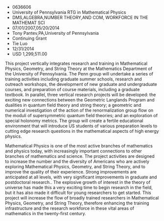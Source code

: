 
* 0636606
* University of Pennsylvania RTG in Mathematical Physics
* DMS,ALGEBRA,NUMBER THEORY,AND COM, WORKFORCE IN THE MATHEMAT SCI
* 07/01/2007,05/20/2014
* Tony Pantev,PA,University of Pennsylvania
* Continuing Grant
* Tie Luo
* 12/31/2014
* USD 1,299,511.00

This project vertically integrates research and training in Mathematical
Physics, Geometry, and String Theory at the Mathematics Department of the
University of Pennsylvania. The Penn group will undertake a series of training
activities including graduate summer schools, research and outreach workshops,
the development of new graduate and undergraduate courses, and preparation of
course materials, including a graduate textbook. In parallel, three vertical
research projects will be developed: the exciting new connections between the
Geometric Langlands Program and dualities in quantum field theory and string
theory; a geometric and numerical investigation of the action of the
renormalization group flow on the moduli of supersymmetric quantum field
theories; and an exploration of special holonomy metrics. The group will create
a fertile educational environment that will introduce US students of various
preparation levels to cutting edge research questions in the mathematical
aspects of high energy physics.

Mathematical Physics is one of the most active branches of mathematics and
physics today, with increasingly important connections to other branches of
mathematics and science. The project activities are designed to increase the
number and the diversity of Americans who are actively exploring Mathematical
Physics, Geometry, and String Theory, and to improve the quality of their
experience. Strong improvements are anticipated at all levels, with very
significant improvements in graduate and postdoctoral research.. The explosive
growth of interest in the theory of universe has made this a very exciting time
to begin research in the field, but it has also made it difficult for young
researchers to get started. This project will increase the flow of broadly
trained researchers in Mathematical Physics, Geometry, and String Theory,
therefore enhancing the training infrastructure and the research workforce in
these vital areas of mathematics in the twenty-first century.
